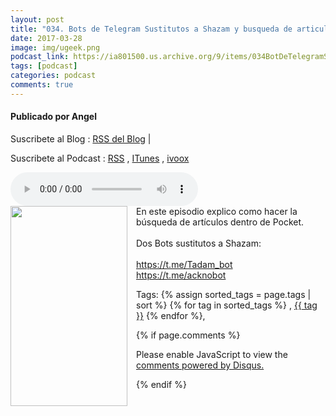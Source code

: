```yaml
---
layout: post
title: "034. Bots de Telegram Sustitutos a Shazam y busqueda de articulos dentro del bot de Pocket"
date: 2017-03-28
image: img/ugeek.png
podcast_link: https://ia801500.us.archive.org/9/items/034BotDeTelegramSustitutoAShazam/%23034%20Bot%20de%20Telegram%20sustituto%20a%20Shazam.mp3
tags: [podcast]
categories: podcast
comments: true
---
```

#### Publicado por Angel

Suscribete al Blog :  [RSS del Blog](http://feeds.feedburner.com/uGeekBlog) |

Suscribete al Podcast :  [RSS](http://feeds.feedburner.com/ugeek) , [ITunes](https://itunes.apple.com/us/podcast/ugeek/id1201421866?mt=2) , [ivoox](https://www.ivoox.com/podcast-ugeek_sq_f1383493_1.html)

<audio controls>
  <source src="https://ia801500.us.archive.org/9/items/034BotDeTelegramSustitutoAShazam/%23034%20Bot%20de%20Telegram%20sustituto%20a%20Shazam.mp3" type="audio/mpeg">
Your browser does not support the audio element.
</audio>
<!-- ---------------------------------------------------Pon aquí el audio-------------------------------------------------------- -->


<div class="separator" style="clear: both; text-align: center;"><a href="https://4.bp.blogspot.com/-T2iRYi0dbTE/WNlo4zlJYgI/AAAAAAAAA5U/xcl-q5yMqxMgvn0MVJk2ToHeP9vPJl4dwCLcB/s1600/photo_2017-03-27_23-32-13.jpg" imageanchor="1" style="clear: left; float: left; margin-bottom: 1em; margin-right: 1em;"><img border="0" height="320" src="https://4.bp.blogspot.com/-T2iRYi0dbTE/WNlo4zlJYgI/AAAAAAAAA5U/xcl-q5yMqxMgvn0MVJk2ToHeP9vPJl4dwCLcB/s320/photo_2017-03-27_23-32-13.jpg" width="187" /></a></div>En este episodio explico como hacer la búsqueda de artículos dentro de Pocket.<br /><br />Dos Bots sustitutos a Shazam:<br /><br /><a href="https://t.me/Tadam_bot">https://t.me/Tadam_bot</a><br /><a href="https://t.me/acknobot">https://t.me/acknobot</a>



<!-- TAGS Y COMENTARIOS -->

Tags: {% assign sorted_tags = page.tags | sort %} {% for tag in sorted_tags %} , <span class="tag"><a href="/search#{{ tag }}">{{ tag }}</a></span> {% endfor %},



{% if page.comments %}
<div id="disqus_thread"></div>
<script>

/**
*  RECOMMENDED CONFIGURATION VARIABLES: EDIT AND UNCOMMENT THE SECTION BELOW TO INSERT DYNAMIC VALUES FROM YOUR PLATFORM OR CMS.
*  LEARN WHY DEFINING THESE VARIABLES IS IMPORTANT: https://disqus.com/admin/universalcode/#configuration-variables*/
/*
var disqus_config = function () {
this.page.url = PAGE_URL;  // Replace PAGE_URL with your page's canonical URL variable
this.page.identifier = PAGE_IDENTIFIER; // Replace PAGE_IDENTIFIER with your page's unique identifier variable
};
*/
(function() { // DON'T EDIT BELOW THIS LINE
var d = document, s = d.createElement('script');
s.src = 'https://https-angelbcn-github-io-ugeek.disqus.com/embed.js';
s.setAttribute('data-timestamp', +new Date());
(d.head || d.body).appendChild(s);
})();
</script>
<noscript>Please enable JavaScript to view the <a href="https://disqus.com/?ref_noscript">comments powered by Disqus.</a></noscript>


{% endif %}
